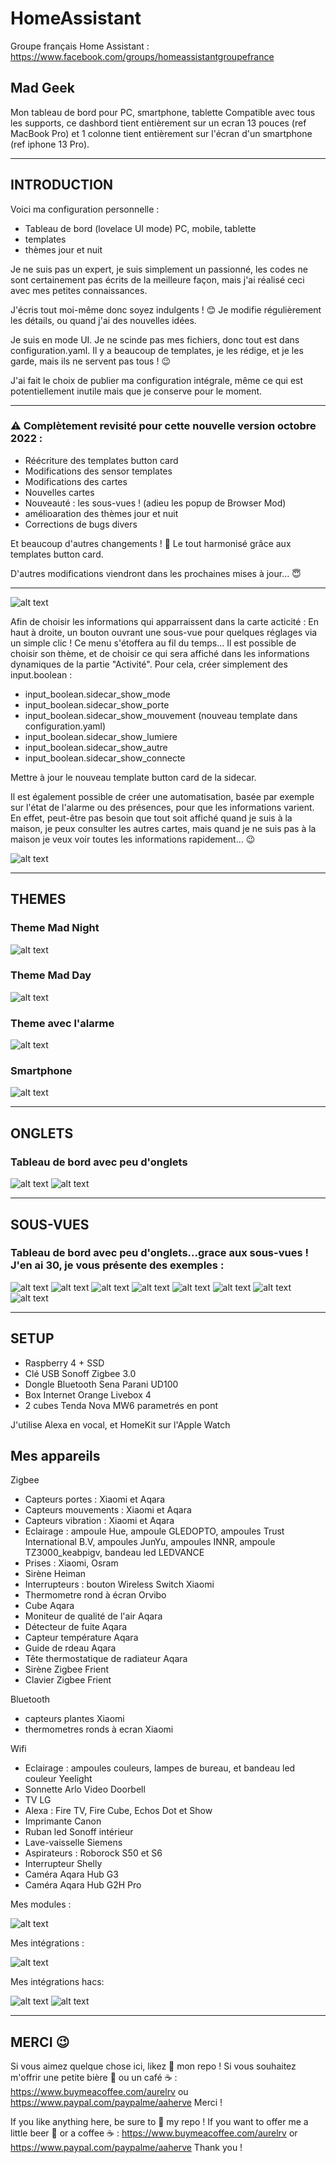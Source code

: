 # HomeAssistant

Groupe français Home Assistant : https://www.facebook.com/groups/homeassistantgroupefrance

## Mad Geek 
Mon tableau de bord pour PC, smartphone, tablette
Compatible avec tous les supports, ce dashbord tient entièrement sur un ecran 13 pouces (ref MacBook Pro) et 1 colonne tient entièrement sur l'écran d'un smartphone (ref iphone 13 Pro). 

-----

## INTRODUCTION

Voici ma configuration personnelle :

- Tableau de bord (lovelace UI mode) PC, mobile, tablette
- templates
- thèmes jour et nuit

Je ne suis pas un expert, je suis simplement un passionné, les codes ne sont certainement pas écrits de la meilleure façon, mais j'ai réalisé ceci avec mes petites connaissances.

J'écris tout moi-même donc soyez indulgents ! 😊
Je modifie régulièrement les détails, ou quand j'ai des nouvelles idées. 

Je suis en mode UI.
Je ne scinde pas mes fichiers, donc tout est dans configuration.yaml. 
Il y a beaucoup de templates, je les rédige, et je les garde, mais ils ne servent pas tous ! 😉

J'ai fait le choix de publier ma configuration intégrale, même ce qui est potentiellement inutile mais que je conserve pour le moment. 

-----

### ⚠️ Complètement revisité pour cette nouvelle version octobre 2022 : 

- Réécriture des templates button card  
- Modifications des sensor templates  
- Modifications des cartes  
- Nouvelles cartes  
- Nouveauté : les sous-vues ! (adieu les popup de Browser Mod) 
- amélioaration des thèmes jour et nuit 
- Corrections de bugs divers

Et beaucoup d'autres changements ! 🤪
Le tout harmonisé grâce aux templates button card.

D'autres modifications viendront dans les prochaines mises à jour... 😇

-----

![alt text](https://github.com/herveaurel/HomeAssistant/blob/main/Captures/carte_activite.jpg)

Afin de choisir les informations qui apparraissent dans la carte acticité : En haut à droite, un bouton ouvrant une sous-vue pour quelques réglages via un simple clic ! Ce menu s'étoffera au fil du temps...
Il est possible de choisir son thème, et de choisir ce qui sera affiché dans les informations dynamiques de la partie "Activité". 
Pour cela, créer simplement des input.boolean : 
- input_boolean.sidecar_show_mode
- input_boolean.sidecar_show_porte
- input_boolean.sidecar_show_mouvement (nouveau template dans configuration.yaml)
- input_boolean.sidecar_show_lumiere
- input_boolean.sidecar_show_autre
- input_boolean.sidecar_show_connecte

Mettre à jour le nouveau template button card de la sidecar. 

Il est également possible de créer une automatisation, basée par exemple sur l'état de l'alarme ou des présences, pour que les informations varient. En effet, peut-être pas besoin que tout soit affiché quand je suis à la maison, je peux consulter les autres cartes, mais quand je ne suis pas à la maison je veux voir toutes les informations rapidement... 😉

![alt text](https://github.com/herveaurel/HomeAssistant/blob/main/Captures/popup_reglages.jpg)

-----
## THEMES

### Theme Mad Night
![alt text](https://github.com/herveaurel/HomeAssistant/blob/main/Captures/dashboard_night.jpg)

### Theme Mad Day
![alt text](https://github.com/herveaurel/HomeAssistant/blob/main/Captures/dashboard_clear.jpg)

### Theme avec l'alarme
![alt text](https://github.com/herveaurel/HomeAssistant/blob/main/Captures/dashboard_alarm.jpg)

### Smartphone
![alt text](https://github.com/herveaurel/HomeAssistant/blob/main/Captures/dashboard_smartphone.jpeg)


-----
## ONGLETS

### Tableau de bord avec peu d'onglets 
![alt text](https://github.com/herveaurel/HomeAssistant/blob/main/Captures/onglet_1.jpg) ![alt text](https://github.com/herveaurel/HomeAssistant/blob/main/Captures/onglet_2.jpg) 

-----
## SOUS-VUES

### Tableau de bord avec peu d'onglets...grace aux sous-vues ! J'en ai 30, je vous présente des exemples : 
![alt text](https://github.com/herveaurel/HomeAssistant/blob/main/Captures/popup_1.jpg) ![alt text](https://github.com/herveaurel/HomeAssistant/blob/main/Captures/popup2.jpg) ![alt text](https://github.com/herveaurel/HomeAssistant/blob/main/Captures/popup_3.jpg) 
![alt text](https://github.com/herveaurel/HomeAssistant/blob/main/Captures/popup_4.jpg) ![alt text](https://github.com/herveaurel/HomeAssistant/blob/main/Captures/popup_5.jpg) 
![alt text](https://github.com/herveaurel/HomeAssistant/blob/main/Captures/popup_6.jpg) ![alt text](https://github.com/herveaurel/HomeAssistant/blob/main/Captures/popup_7.jpg) 
![alt text](https://github.com/herveaurel/HomeAssistant/blob/main/Captures/popup_8.jpg)


---------------------

## SETUP 

- Raspberry 4 + SSD
- Clé USB Sonoff Zigbee 3.0
- Dongle Bluetooth Sena Parani UD100
- Box Internet Orange Livebox 4
- 2 cubes Tenda Nova MW6 parametrés en pont 

J'utilise Alexa en vocal, et HomeKit sur l'Apple Watch

## Mes appareils 

Zigbee
- Capteurs portes : Xiaomi et Aqara
- Capteurs mouvements : Xiaomi et Aqara
- Capteurs vibration : Xiaomi et Aqara
- Eclairage : ampoule Hue, ampoule GLEDOPTO, ampoules Trust International B.V, ampoules JunYu, ampoules INNR, ampoule TZ3000_keabpigv, bandeau led LEDVANCE
- Prises : Xiaomi, Osram
- Sirène Heiman
- Interrupteurs : bouton Wireless Switch Xiaomi 
- Thermometre rond à écran Orvibo
- Cube Aqara
- Moniteur de qualité de l'air Aqara
- Détecteur de fuite Aqara
- Capteur température Aqara
- Guide de rdeau Aqara
- Tête thermostatique de radiateur Aqara
- Sirène Zigbee Frient
- Clavier Zigbee Frient

Bluetooth
- capteurs plantes Xiaomi 
- thermometres ronds à ecran Xiaomi 

Wifi
- Eclairage : ampoules couleurs, lampes de bureau, et bandeau led couleur Yeelight
- Sonnette Arlo Video Doorbell
- TV LG
- Alexa : Fire TV, Fire Cube, Echos Dot et Show 
- Imprimante Canon 
- Ruban led Sonoff intérieur 
- Lave-vaisselle Siemens 
- Aspirateurs : Roborock S50 et S6
- Interrupteur Shelly
- Caméra Aqara Hub G3
- Caméra Aqara Hub G2H Pro


Mes modules :

![alt text](https://github.com/herveaurel/HomeAssistant/blob/main/Captures/modules.jpg)

Mes intégrations :

![alt text](https://github.com/herveaurel/HomeAssistant/blob/main/Captures/integrations.jpg)

Mes intégrations  hacs:

![alt text](https://github.com/herveaurel/HomeAssistant/blob/main/Captures/integrations_hacs.jpg)
![alt text](https://github.com/herveaurel/HomeAssistant/blob/main/Captures/integrations_hacs2.jpg)

---------------------

## MERCI 😉

Si vous aimez quelque chose ici, likez 🌟 mon repo !
Si vous souhaitez m'offrir une petite bière 🍺 ou un café ☕️ : https://www.buymeacoffee.com/aurelrv ou https://www.paypal.com/paypalme/aaherve
Merci ! 

If you like anything here, be sure to 🌟 my repo !
If you want to offer me a little beer 🍺 or a coffee ☕️ : https://www.buymeacoffee.com/aurelrv or https://www.paypal.com/paypalme/aaherve
Thank you !